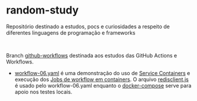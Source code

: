 # random-study
Repositório destinado a estudos, pocs e curiosidades a respeito de diferentes linguagens de programação e frameworks
 
<br>

Branch [github-workflows](https://github.com/RafaelClaumann/random-study/tree/github-workflows) destinada aos estudos das GitHub Actions e Workflows.
- [workflow-06.yaml](https://github.com/RafaelClaumann/random-study/blob/github-workflows/.github/workflows/workflow-06.yaml) é uma demonstração do uso de [Service Containers](https://docs.github.com/en/actions/using-containerized-services/about-service-containers) e execução dos [Jobs de workflow em containers](https://docs.github.com/en/actions/using-jobs/running-jobs-in-a-container). O arquivo [redisclient.js](https://github.com/RafaelClaumann/random-study/blob/github-workflows/git-workflows-study/redisclient.js) é usado pelo workflow-06.yaml enquanto o [docker-compose](https://github.com/RafaelClaumann/random-study/blob/github-workflows/git-workflows-study/docker-compose.yaml) serve para apoio nos testes locais.
